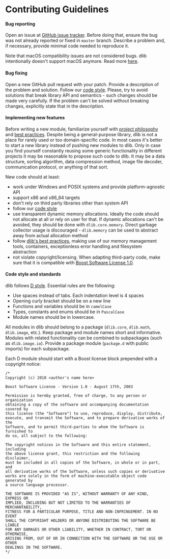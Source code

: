 # Contributing Guidelines

####  Bug reporting 

Open an issue at [GitHub issue tracker](https://github.com/gecko0307/dlib/issues). Before doing that, ensure the bug was not already reported or fixed in `master` branch. Describe a problem and, if necessary, provide minimal code needed to reproduce it.

Note that macOS compatibility issues are not considered bugs. dlib intentionally doesn't support macOS anymore. Read more [here](https://github.com/gecko0307/dlib/wiki/Why-doesn't-dlib-support-macOS).

####  Bug fixing 

Open a new GitHub pull request with your patch. Provide a description of the problem and solution. Follow our [code style](#code-style-and-standards). Please, try to avoid solutions that break library API and semantics - such changes should be made very carefully. If the problem can't be solved without breaking changes, explicitly state that in the description.

####  Implementing new features 

Before writing a new module, familiarize yourself with [project philosophy](https://github.com/gecko0307/dlib/wiki/Rationale) and [best practices](https://github.com/gecko0307/dlib/wiki/Best-Practices). Despite being a general-purpose library, dlib is not a place for rarely used or too domain-specific code. In most cases it's better to start a new library instead of pushing new modules to dlib. Only in case you find yourself constantly reusing some generic functionality in different projects it may be reasonable to propose such code to dlib. It may be a data structure, sorting algorithm, data compression method, image file decoder, communication protocol, or anything of that sort.

New code should at least:
* work under Windows and POSIX systems and provide platform-agnostic API
* support x86 and x86_64 targets
* don't rely on third party libraries other than system API
* follow our [code style](#code-style-and-standards)
* use transparent dynamic memory allocations. Ideally the code should not allocate at all or rely on user for that. If dynamic allocations can't be avoided, they should be done with `dlib.core.memory`. Direct garbage collector usage is discouraged - `dlib.memory` can be used to abstract away from actual allocation method
* follow [dlib's best practices](https://github.com/gecko0307/dlib/wiki/Best-Practices), making use of our memory management tools, containers, exceptionless error handling and filesystem abstraction
* not violate copyright/licensing. When adapting third-party code, make sure that it is compatible with [Boost Software License 1.0](https://www.boost.org/LICENSE_1_0.txt).

####  Code style and standards 

dlib follows [D style](https://dlang.org/dstyle.html). Essential rules are the following:
* Use spaces instead of tabs. Each indentation level is 4 spaces
* Opening curly bracket should be on a new line
* Functions and variables should be in `camelCase`
* Types, constants and enums should be in `PascalCase`
* Module names should be in lowercase.

All modules in dlib should belong to a package (`dlib.core`, `dlib.math`, `dlib.image`, etc.). Keep package and module names short and informative. Modules with related functionality can be combined to subpackages (such as `dlib.image.io`). Provide a package module (`package.d` with public imports) for each subpackage.

Each D module should start with a Boost license block prepended with a copyright notice:
```
/*
Copyright (c) 2018 <author's name here>

Boost Software License - Version 1.0 - August 17th, 2003

Permission is hereby granted, free of charge, to any person or organization
obtaining a copy of the software and accompanying documentation covered by
this license (the "Software") to use, reproduce, display, distribute,
execute, and transmit the Software, and to prepare derivative works of the
Software, and to permit third-parties to whom the Software is furnished to
do so, all subject to the following:

The copyright notices in the Software and this entire statement, including
the above license grant, this restriction and the following disclaimer,
must be included in all copies of the Software, in whole or in part, and
all derivative works of the Software, unless such copies or derivative
works are solely in the form of machine-executable object code generated by
a source language processor.

THE SOFTWARE IS PROVIDED "AS IS", WITHOUT WARRANTY OF ANY KIND, EXPRESS OR
IMPLIED, INCLUDING BUT NOT LIMITED TO THE WARRANTIES OF MERCHANTABILITY,
FITNESS FOR A PARTICULAR PURPOSE, TITLE AND NON-INFRINGEMENT. IN NO EVENT
SHALL THE COPYRIGHT HOLDERS OR ANYONE DISTRIBUTING THE SOFTWARE BE LIABLE
FOR ANY DAMAGES OR OTHER LIABILITY, WHETHER IN CONTRACT, TORT OR OTHERWISE,
ARISING FROM, OUT OF OR IN CONNECTION WITH THE SOFTWARE OR THE USE OR OTHER
DEALINGS IN THE SOFTWARE.
*/
```
